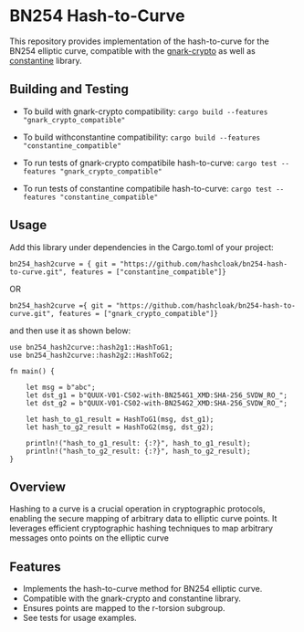 # BN254 Hash-to-Curve

This repository provides implementation of the hash-to-curve for the BN254 elliptic curve, compatible with the [gnark-crypto](https://github.com/Consensys/gnark-crypto/tree/master/ecc/bn254) as well as [constantine](https://github.com/mratsim/constantine) library.

## Building and Testing

- To build with gnark-crypto compatibility: `cargo build --features "gnark_crypto_compatible"`
- To build withconstantine compatibility: `cargo build --features "constantine_compatible"`

- To run tests of gnark-crypto compatibile hash-to-curve: `cargo test --features "gnark_crypto_compatible"`
- To run tests of constantine compatibile hash-to-curve: `cargo test --features "constantine_compatible"`

## Usage

Add this library under dependencies in the Cargo.toml of your project:

`bn254_hash2curve = { git = "https://github.com/hashcloak/bn254-hash-to-curve.git", features = ["constantine_compatible"]}` 

OR 

`bn254_hash2curve ={ git = "https://github.com/hashcloak/bn254-hash-to-curve.git", features = ["gnark_crypto_compatible"]}` 

and then use it as shown below:

```
use bn254_hash2curve::hash2g1::HashToG1;
use bn254_hash2curve::hash2g2::HashToG2;

fn main() {

    let msg = b"abc";
    let dst_g1 = b"QUUX-V01-CS02-with-BN254G1_XMD:SHA-256_SVDW_RO_";
    let dst_g2 = b"QUUX-V01-CS02-with-BN254G2_XMD:SHA-256_SVDW_RO_";

    let hash_to_g1_result = HashToG1(msg, dst_g1);
    let hash_to_g2_result = HashToG2(msg, dst_g2);

    println!("hash_to_g1_result: {:?}", hash_to_g1_result);
    println!("hash_to_g2_result: {:?}", hash_to_g2_result);
}
```
## Overview

Hashing to a curve is a crucial operation in cryptographic protocols, enabling the secure mapping of arbitrary data to elliptic curve points. It leverages efficient cryptographic hashing techniques to map arbitrary messages onto points on the elliptic curve

## Features

- Implements the hash-to-curve method for BN254 elliptic curve.
- Compatible with the gnark-crypto and constantine library.
- Ensures points are mapped to the r-torsion subgroup.
- See tests for usage examples.
